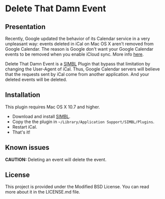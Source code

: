# Delete That Damn Event

## Presentation

Recently, Google updated the behavior of its Calendar service in a very unpleasant way: events deleted in iCal on Mac OS X aren't removed from Google Calendar. The reason is Google don't want your Google Calendar events to be removed when you enable iCloud sync. More info [here][googleSupport].

Delete That Damn Event is a [SIMBL][SIMBL] Plugin that bypass that limitation by changing the User-Agent of iCal. Thus, Google Calendar servers will believe that the requests sent by iCal come from another application. And your deleted events will be deleted.

## Installation

This plugin requires Mac OS X 10.7 and higher.

 * Download and install [SIMBL][SIMBL].
 * Copy the the plugin in `~/Library/Application Support/SIMBL/Plugins`.
 * Restart iCal.
 * That's it!

## Known issues

**CAUTION:** Deleting an event will delete the event.

## License

This project is provided under the Modified BSD License. You can read more about it in the LICENSE.md file.

[SIMBL]: http://www.culater.net/software/SIMBL/SIMBL.php
[googleSUpport]: http://support.google.com/calendar/bin/static.py?hl=en&page=known_issues.cs